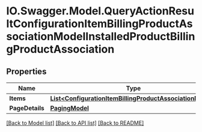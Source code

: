 # IO.Swagger.Model.QueryActionResultConfigurationItemBillingProductAssociationModelInstalledProductBillingProductAssociation
## Properties

Name | Type | Description | Notes
------------ | ------------- | ------------- | -------------
**Items** | [**List&lt;ConfigurationItemBillingProductAssociationModel&gt;**](ConfigurationItemBillingProductAssociationModel.md) |  | [optional] 
**PageDetails** | [**PagingModel**](PagingModel.md) |  | [optional] 

[[Back to Model list]](../README.md#documentation-for-models) [[Back to API list]](../README.md#documentation-for-api-endpoints) [[Back to README]](../README.md)

